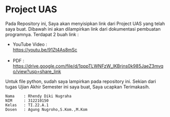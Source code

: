 # Project UAS
Pada Repository ini, Saya akan menyisipkan link dari Project UAS yang telah saya buat.
Dibawah ini akan dilampirkan link dari dokumentasi pembuatan programnya. Terdapat 2 buah link :<br/>
- YouTube Video :<br/>
	https://youtu.be/91Zt4As8mSc <br/><br/>
- PDF :<br/>
    https://drive.google.com/file/d/1pppTLWNFzW_lKBrjns0k985JaeZ3mvqo/view?usp=share_link <br/>

Untuk file python, sudah saya lampirkan pada repository ini.
Sekian dari tugas Ujian Akhir Semester ini saya buat, Saya ucapkan Terimakasih.

```
Nama 	: Rhendy Diki Nugraha
NIM		: 312210150
Kelas	: TI.22.A.1
Dosen 	: Agung Nugroho,S.Kom.,M.Kom
```